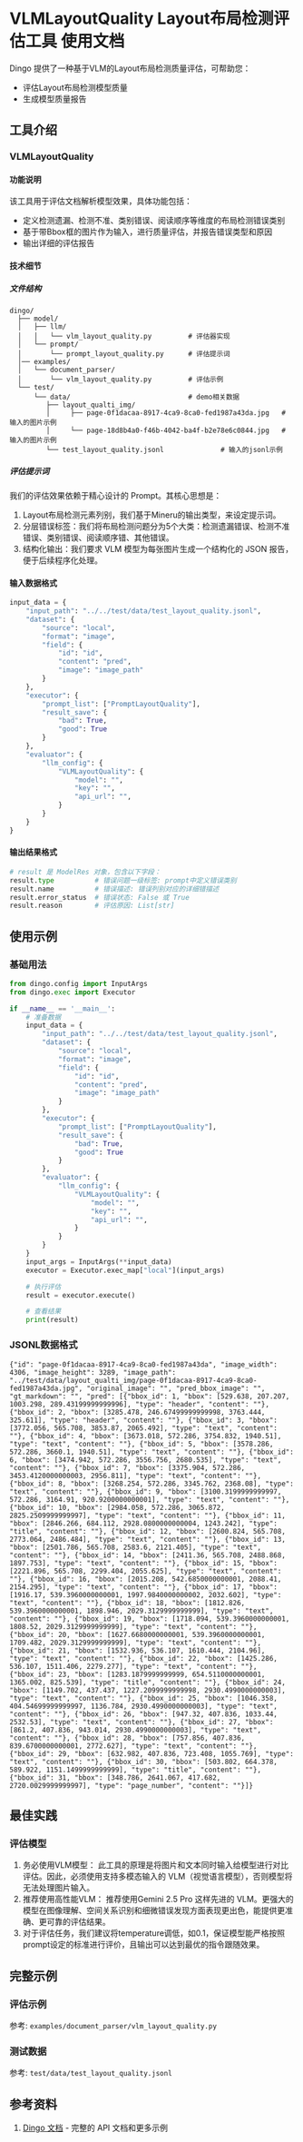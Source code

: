 # VLMLayoutQuality Layout布局检测评估工具 使用文档

Dingo 提供了一种基于VLM的Layout布局检测质量评估，可帮助您：
- 评估Layout布局检测模型质量
- 生成模型质量报告

## 工具介绍

### VLMLayoutQuality

#### 功能说明
该工具用于评估文档解析模型效果，具体功能包括：
- 定义检测遗漏、检测不准、类别错误、阅读顺序等维度的布局检测错误类别
- 基于带Bbox框的图片作为输入，进行质量评估，并报告错误类型和原因
- 输出详细的评估报告

#### 技术细节
##### 文件结构

```
dingo/
  ├── model/
  │   ├── llm/
  │   │   └── vlm_layout_quality.py         # 评估器实现
  │   └── prompt/
  │       └── prompt_layout_quality.py      # 评估提示词
  │── examples/
  │   └── document_parser/
  │       └── vlm_layout_quality.py         # 评估示例
  └── test/
      └── data/                             # demo相关数据
         ├── layout_qualti_img/
         │     ├── page-0f1dacaa-8917-4ca9-8ca0-fed1987a43da.jpg   # 输入的图片示例
         │     └── page-18d8b4a0-f46b-4042-ba4f-b2e78e6c0844.jpg   # 输入的图片示例
         └── test_layout_quality.jsonl              # 输入的jsonl示例
```

##### 评估提示词
我们的评估效果依赖于精心设计的 Prompt。其核心思想是：

1. Layout布局检测元素列别，我们基于Mineru的输出类型，来设定提示词。
2. 分层错误标签：我们将布局检测问题分为5个大类：检测遗漏错误、检测不准错误、类别错误、阅读顺序错、其他错误。
3. 结构化输出：我们要求 VLM 模型为每张图片生成一个结构化的 JSON 报告，便于后续程序化处理。


#### 输入数据格式

```python
input_data = {
    "input_path": "../../test/data/test_layout_quality.jsonl",
    "dataset": {
        "source": "local",
        "format": "image",
        "field": {
            "id": "id",
            "content": "pred",
            "image": "image_path"
        }
    },
    "executor": {
        "prompt_list": ["PromptLayoutQuality"],
        "result_save": {
            "bad": True,
            "good": True
        }
    },
    "evaluator": {
        "llm_config": {
            "VLMLayoutQuality": {
                "model": "",
                "key": "",
                "api_url": "",
            }
        }
    }
}
```

#### 输出结果格式

```python
# result 是 ModelRes 对象，包含以下字段：
result.type          # 错误问题一级标签: prompt中定义错误类别
result.name          # 错误描述: 错误列别对应的详细错描述
result.error_status  # 错误状态: False 或 True
result.reason        # 评估原因: List[str]
```


## 使用示例

### 基础用法

```python
from dingo.config import InputArgs
from dingo.exec import Executor

if __name__ == '__main__':
    # 准备数据
    input_data = {
        "input_path": "../../test/data/test_layout_quality.jsonl",
        "dataset": {
            "source": "local",
            "format": "image",
            "field": {
                "id": "id",
                "content": "pred",
                "image": "image_path"
            }
        },
        "executor": {
            "prompt_list": ["PromptLayoutQuality"],
            "result_save": {
                "bad": True,
                "good": True
            }
        },
        "evaluator": {
            "llm_config": {
                "VLMLayoutQuality": {
                    "model": "",
                    "key": "",
                    "api_url": "",
                }
            }
        }
    }
    input_args = InputArgs(**input_data)
    executor = Executor.exec_map["local"](input_args)

    # 执行评估
    result = executor.execute()

    # 查看结果
    print(result)
```

### JSONL数据格式

```jsonl
{"id": "page-0f1dacaa-8917-4ca9-8ca0-fed1987a43da", "image_width": 4306, "image_height": 3289, "image_path": "../test/data/layout_qualti_img/page-0f1dacaa-8917-4ca9-8ca0-fed1987a43da.jpg", "original_image": "", "pred_bbox_image": "", "gt_markdown": "", "pred": [{"bbox_id": 1, "bbox": [529.638, 207.207, 1003.298, 289.43199999999996], "type": "header", "content": ""}, {"bbox_id": 2, "bbox": [3285.478, 246.67499999999998, 3763.444, 325.611], "type": "header", "content": ""}, {"bbox_id": 3, "bbox": [3772.056, 565.708, 3853.87, 2065.492], "type": "text", "content": ""}, {"bbox_id": 4, "bbox": [3673.018, 572.286, 3754.832, 1940.51], "type": "text", "content": ""}, {"bbox_id": 5, "bbox": [3578.286, 572.286, 3660.1, 1940.51], "type": "text", "content": ""}, {"bbox_id": 6, "bbox": [3474.942, 572.286, 3556.756, 2680.535], "type": "text", "content": ""}, {"bbox_id": 7, "bbox": [3375.904, 572.286, 3453.4120000000003, 2956.811], "type": "text", "content": ""}, {"bbox_id": 8, "bbox": [3268.254, 572.286, 3345.762, 2368.08], "type": "text", "content": ""}, {"bbox_id": 9, "bbox": [3100.3199999999997, 572.286, 3164.91, 920.9200000000001], "type": "text", "content": ""}, {"bbox_id": 10, "bbox": [2984.058, 572.286, 3065.872, 2825.2509999999997], "type": "text", "content": ""}, {"bbox_id": 11, "bbox": [2846.266, 684.112, 2928.0800000000004, 1243.242], "type": "title", "content": ""}, {"bbox_id": 12, "bbox": [2600.824, 565.708, 2773.064, 2486.484], "type": "text", "content": ""}, {"bbox_id": 13, "bbox": [2501.786, 565.708, 2583.6, 2121.405], "type": "text", "content": ""}, {"bbox_id": 14, "bbox": [2411.36, 565.708, 2488.868, 1897.753], "type": "text", "content": ""}, {"bbox_id": 15, "bbox": [2221.896, 565.708, 2299.404, 2055.625], "type": "text", "content": ""}, {"bbox_id": 16, "bbox": [2015.208, 542.6850000000001, 2088.41, 2154.295], "type": "text", "content": ""}, {"bbox_id": 17, "bbox": [1916.17, 539.3960000000001, 1997.9840000000002, 2032.602], "type": "text", "content": ""}, {"bbox_id": 18, "bbox": [1812.826, 539.3960000000001, 1898.946, 2029.3129999999999], "type": "text", "content": ""}, {"bbox_id": 19, "bbox": [1718.094, 539.3960000000001, 1808.52, 2029.3129999999999], "type": "text", "content": ""}, {"bbox_id": 20, "bbox": [1627.6680000000001, 539.3960000000001, 1709.482, 2029.3129999999999], "type": "text", "content": ""}, {"bbox_id": 21, "bbox": [1532.936, 536.107, 1610.444, 2104.96], "type": "text", "content": ""}, {"bbox_id": 22, "bbox": [1425.286, 536.107, 1511.406, 2279.277], "type": "text", "content": ""}, {"bbox_id": 23, "bbox": [1283.1879999999999, 654.5110000000001, 1365.002, 825.539], "type": "title", "content": ""}, {"bbox_id": 24, "bbox": [1149.702, 437.437, 1227.2099999999998, 2930.4990000000003], "type": "text", "content": ""}, {"bbox_id": 25, "bbox": [1046.358, 404.54699999999997, 1136.784, 2930.4990000000003], "type": "text", "content": ""}, {"bbox_id": 26, "bbox": [947.32, 407.836, 1033.44, 2532.53], "type": "text", "content": ""}, {"bbox_id": 27, "bbox": [861.2, 407.836, 943.014, 2930.4990000000003], "type": "text", "content": ""}, {"bbox_id": 28, "bbox": [757.856, 407.836, 839.6700000000001, 2772.627], "type": "text", "content": ""}, {"bbox_id": 29, "bbox": [632.982, 407.836, 723.408, 1055.769], "type": "text", "content": ""}, {"bbox_id": 30, "bbox": [503.802, 664.378, 589.922, 1151.1499999999999], "type": "title", "content": ""}, {"bbox_id": 31, "bbox": [348.786, 2641.067, 417.682, 2720.0029999999997], "type": "page_number", "content": ""}]}
```


## 最佳实践
### 评估模型
1. 务必使用VLM模型：
此工具的原理是将图片和文本同时输入给模型进行对比评估。因此，必须使用支持多模态输入的 VLM（视觉语言模型），否则模型将无法处理图片输入。
2. 推荐使用高性能VLM：
推荐使用Gemini 2.5 Pro 这样先进的 VLM。更强大的模型在图像理解、空间关系识别和细微错误发现方面表现更出色，能提供更准确、更可靠的评估结果。
3. 对于评估任务，我们建议将temperature调低，如0.1，保证模型能严格按照prompt设定的标准进行评价，且输出可以达到最优的指令跟随效果。

## 完整示例

### 评估示例
参考: `examples/document_parser/vlm_layout_quality.py`

### 测试数据
参考: `test/data/test_layout_quality.jsonl`


## 参考资料

1. [Dingo 文档](https://deepwiki.com/MigoXLab/dingo) - 完整的 API 文档和更多示例
